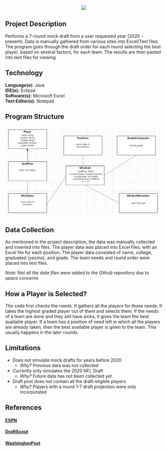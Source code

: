 <p align="center">
  <img src="https://upload.wikimedia.org/wikipedia/commons/f/f6/NFL_logo.png" length="200" width="300">
</p>

## Project Description
Performs a 7-round mock draft from a user requested year (2020 - present). Data is 
manually gathered from various sites into Excel/Text files. The program goes through
the draft order for each round selecting the best player, based on several factors, 
for each team. The results are then pasted into text files for viewing. 

## Technology
**Language(s):** Java <br>
**IDE(s):** Eclipse <br>
**Software(s):** Microsoft Excel <br>
**Text Editor(s):** Notepad <br>

## Program Structure
![Program Structure](/Images/NFLMockDraftSimulator_ProgramStructure.JPG)

## Data Collection
As mentioned in the project description, the data was manually collected and inserted into 
files. The player data was placed into Excel files, with an Excel file for each position. 
The player data consisted of name, college, graduated (yes/no), and grade. The team needs
and round order were placed into text files. 

*Note: Not all the data files were added to the Github repository due to space concerns*

## How a Player is Selected?
The code first checks the needs. It gathers all the players for those needs. It takes the highest graded player
out of them and selects them. If the needs of a team are done and they still have picks, it gives the team the
best available player. If a team has a position of need left in which all the players are already taken, then the
best available player is given to the team. This usually happens in the later rounds. 

## Limitations
- Does not simulate mock drafts for years before 2020
  - *Why?* Previous data was not collected
- Currently only simulates the 2020 NFL Draft
  - *Why?* Future data has not been collected yet.
- Draft pool does not contain all the draft-eligible players
  - *Why?* Players with a round 1-7 draft projection were only incorporated

## References
#### [ESPN](https://www.espn.com/)
#### [DraftScout](https://draftscout.com/)
#### [WashingtonPost](https://www.washingtonpost.com/sports/2020/04/17/nfl-draft-needs-all-32-teams/)
